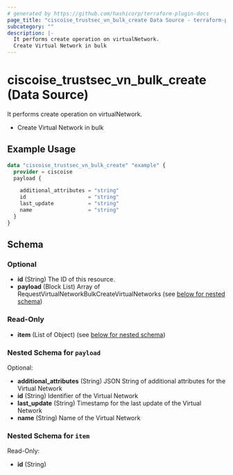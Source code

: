 ```yaml
---
# generated by https://github.com/hashicorp/terraform-plugin-docs
page_title: "ciscoise_trustsec_vn_bulk_create Data Source - terraform-provider-ciscoise"
subcategory: ""
description: |-
  It performs create operation on virtualNetwork.
  Create Virtual Network in bulk
---
```


# ciscoise_trustsec_vn_bulk_create (Data Source)

It performs create operation on virtualNetwork.

- Create Virtual Network in bulk

## Example Usage

```terraform
data "ciscoise_trustsec_vn_bulk_create" "example" {
  provider = ciscoise
  payload {

    additional_attributes = "string"
    id                    = "string"
    last_update           = "string"
    name                  = "string"
  }
}
```

<!-- schema generated by tfplugindocs -->
## Schema

### Optional

- **id** (String) The ID of this resource.
- **payload** (Block List) Array of RequestVirtualNetworkBulkCreateVirtualNetworks (see [below for nested schema](#nestedblock--payload))

### Read-Only

- **item** (List of Object) (see [below for nested schema](#nestedatt--item))

<a id="nestedblock--payload"></a>
### Nested Schema for `payload`

Optional:

- **additional_attributes** (String) JSON String of additional attributes for the Virtual Network
- **id** (String) Identifier of the Virtual Network
- **last_update** (String) Timestamp for the last update of the Virtual Network
- **name** (String) Name of the Virtual Network


<a id="nestedatt--item"></a>
### Nested Schema for `item`

Read-Only:

- **id** (String)


